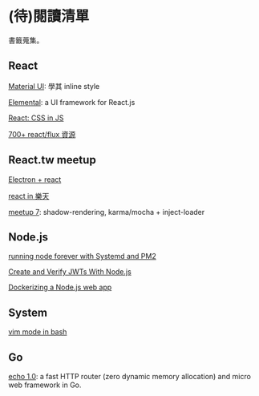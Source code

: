 # (待)閱讀清單

書籤蒐集。

## React 

[Material UI](https://github.com/callemall/material-ui): 學其 inline style

[Elemental](https://github.com/elementalui/elemental): a UI framework for React.js

[React: CSS in JS](https://speakerdeck.com/vjeux/react-css-in-js)

[700+ react/flux 資源](https://react.zeef.com/nick.raienko)


## React.tw meetup

[Electron + react](https://speakerdeck.com/dannvix/electron-x-react-qian-duan-kai-fa-zhe-gao-su-kua-jie-zhuo-mian-kai-fa)

[react in 樂天](http://slides.com/jaydenlin/reactjs-in-rakuten-taiwan#/)

[meetup 7](https://speakerdeck.com/coodoo/reactjs-dot-tw-meetup-7-ji-shu-hui-bao): shadow-rendering, karma/mocha + inject-loader

## Node.js

[running node forever with Systemd and PM2](http://www.terlici.com/2015/06/20/running-node-forever.html?utm_source=nodeweekly&utm_medium=email)

[Create and Verify JWTs With Node.js](https://stormpath.com/blog/nodejs-jwt-create-verify/?utm_source=nodeweekly&utm_medium=email)

[Dockerizing a Node.js web app](https://docs.docker.com/examples/nodejs_web_app/?utm_source=nodeweekly&utm_medium=email)

## System

[vim mode in bash](http://blog.sanctum.geek.nz/vi-mode-in-bash/)

## Go

[echo 1.0](http://echo.labstack.com/): a fast HTTP router (zero dynamic memory allocation) and micro web framework in Go.
